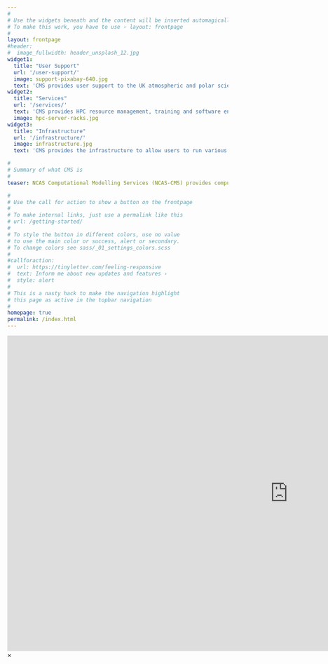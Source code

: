 ```yaml
---
#
# Use the widgets beneath and the content will be inserted automagically in the webpage.
# To make this work, you have to use › layout: frontpage
#
layout: frontpage
#header:
#  image_fullwidth: header_unsplash_12.jpg
widget1:
  title: "User Support"
  url: '/user-support/'
  image: support-pixabay-640.jpg
  text: 'CMS provides user support to the UK atmospheric and polar science community through our Helpdesk, FAQs and online Documentation'
widget2:
  title: "Services"
  url: '/services/'
  text: 'CMS provides HPC resource management, training and software engineering support for the UK atmospheric and polar science community.'
  image: hpc-server-racks.jpg
widget3:
  title: "Infrastructure"
  url: '/infrastructure/'
  image: infrastructure.jpg
  text: 'CMS provides the infrastructure to allow users to run various complex modelling workflows (e.g. UM, NEMO, etc) on national platforms. We run the PUMA service for access to modelling codes and the Rose/Cylc workflow software.' 

#
# Summary of what CMS is
#
teaser: NCAS Computational Modelling Services (NCAS-CMS) provides computational modelling services to the UK academic atmospheric and polar science community to support numerical modelling in climate, weather and earth-system research.

#
# Use the call for action to show a button on the frontpage
#
# To make internal links, just use a permalink like this
# url: /getting-started/
#
# To style the button in different colors, use no value
# to use the main color or success, alert or secondary.
# To change colors see sass/_01_settings_colors.scss
#
#callforaction:
#  url: https://tinyletter.com/feeling-responsive
#  text: Inform me about new updates and features ›
#  style: alert
#
# This is a nasty hack to make the navigation highlight
# this page as active in the topbar navigation
#
homepage: true
permalink: /index.html
---
```

<div id="videoModal" class="reveal-modal large" data-reveal="">
  <div class="flex-video widescreen vimeo" style="display: block;">
    <iframe width="1280" height="720" src="https://www.youtube.com/embed/3b5zCFSmVvU" frameborder="0" allowfullscreen></iframe>
  </div>
  <a class="close-reveal-modal">&#215;</a>
</div>
